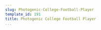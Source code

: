 ```yaml
---
slug: Photogenic-College-Football-Player
template_id: 191
title: Photogenic College Football Player
...
```

